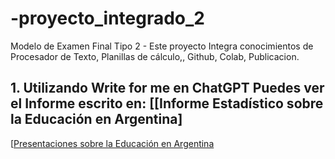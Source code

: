 # -proyecto_integrado_2
Modelo de Examen Final Tipo 2 - Este proyecto Integra conocimientos de Procesador de Texto, Planillas de cálculo,, Github, Colab, Publicacion.
## 1. Utilizando Write for me en ChatGPT Puedes ver el Informe escrito en: [[Informe Estadístico sobre la Educación en Argentina]

[[Presentaciones sobre la Educación en Argentina]( https://gamma.app/generate/p6tcw0p88vqcesb)
